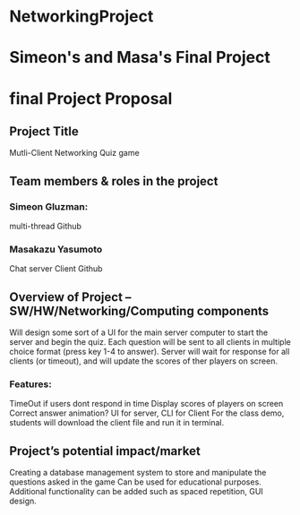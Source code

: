 # NetworkingProject
# Simeon's and Masa's Final Project

# final Project Proposal

## Project Title
Mutli-Client Networking Quiz game

## Team members & roles in the project

### Simeon Gluzman: 
multi-thread
Github 
### Masakazu Yasumoto
Chat server
Client
Github


## Overview of Project – SW/HW/Networking/Computing components

Will design some sort of a UI for the main server computer to start the server and begin the quiz. 
Each question will be sent to all clients in multiple choice format (press key 1-4 to answer). Server will wait for response for all clients (or timeout), and will update the scores of ther players on screen. 

### Features:

TimeOut if users dont respond in time
Display scores of players on screen
Correct answer animation?
UI for server, CLI for Client
For the class demo, students will download the client file and run it in terminal. 

## Project’s potential impact/market

Creating a database management system to store and manipulate the questions asked in the game
Can be used for educational purposes. 
Additional functionality can be added such as spaced repetition, GUI design. 











